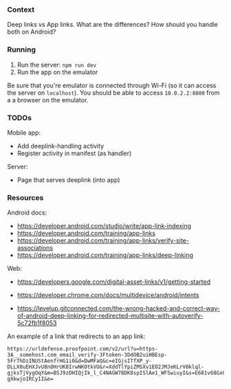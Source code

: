 ### Context

Deep links vs App links. What are the differences? How should you handle both
on Android?

### Running

1. Run the server: `npm run dev`
2. Run the app on the emulator

Be sure that you're emulator is connected through Wi-Fi (so it can access the
server on `localhost`). You should be able to access `10.0.2.2:8000` from a
a browser on the emulator.

### TODOs

Mobile app:

- Add deeplink-handling activity
- Register activity in manifest (as handler)

Server:

- Page that serves deeplink (into app)

### Resources

Android docs:

- https://developer.android.com/studio/write/app-link-indexing
- https://developer.android.com/training/app-links
- https://developer.android.com/training/app-links/verify-site-associations
- https://developer.android.com/training/app-links/deep-linking

Web:

- https://developers.google.com/digital-asset-links/v1/getting-started

- https://developer.chrome.com/docs/multidevice/android/intents
- https://levelup.gitconnected.com/the-wrong-hacked-and-correct-way-of-android-deep-linking-for-redirected-multisite-with-autoverify-5c72fb1f8053

An example of a link that redirects to an app link:

```
https://urldefense.proofpoint.com/v2/url?u=https-3A__somehost.com_email_verify-3Ftoken-3DdOB2uiHBEsp-5Fr7hDzINUStAenfrHG1i0&d=DwMFaQ&c=eIGjsITfXP_y-DLLX0uEHXJvU8nOHrUK8IrwNKOtkVU&r=XddTlYpiZMSXv1EO2JMJeKLrV0klql-gjksTjVygOqY&m=B5J9zDHIQjIk_l_C4NAGW78DK8spISlAe1_WF5wiuyI&s=E681v68Gx09U2s1N58SpVGXBooPXRR-gXkwjoIRCy1I&e=
```
